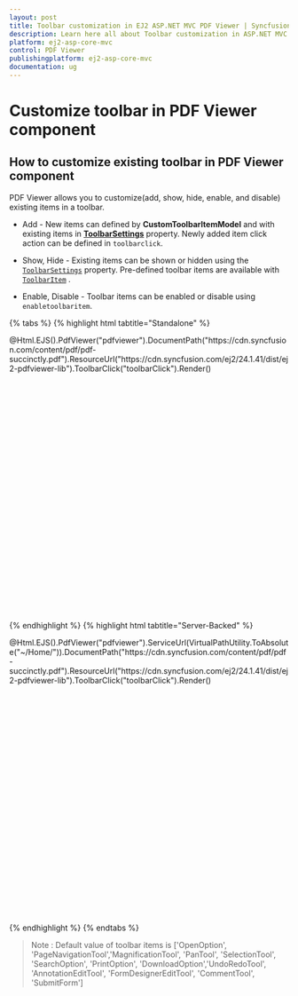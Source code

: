 ```yaml
---
layout: post
title: Toolbar customization in EJ2 ASP.NET MVC PDF Viewer | Syncfusion
description: Learn here all about Toolbar customization in ASP.NET MVC PDF Viewer component of Syncfusion Essential JS 2 and more.
platform: ej2-asp-core-mvc
control: PDF Viewer
publishingplatform: ej2-asp-core-mvc
documentation: ug
---
```


# Customize toolbar in PDF Viewer component

## How to customize existing toolbar in PDF Viewer component

PDF Viewer allows you to customize(add, show, hide, enable, and disable) existing items in a toolbar.

* Add - New items can defined by **CustomToolbarItemModel** and with existing items in [**ToolbarSettings**](https://help.syncfusion.com/cr/aspnetcore-js2/Syncfusion.EJ2.PdfViewer.PdfViewerToolbarSettings.html) property. Newly added item click action can be defined in `toolbarclick`.

* Show, Hide - Existing items can be shown or hidden using the [`ToolbarSettings`](https://help.syncfusion.com/cr/aspnetcore-js2/Syncfusion.EJ2.PdfViewer.PdfViewerToolbarSettings.html) property. Pre-defined toolbar items are available with [`ToolbarItem`](https://help.syncfusion.com/cr/aspnetcore-js2/Syncfusion.EJ2.PdfViewer.PdfViewerToolbarSettings.html#Syncfusion_EJ2_PdfViewer_PdfViewerToolbarSettings_ToolbarItems) .

* Enable, Disable - Toolbar items can be enabled or disable using `enabletoolbaritem`.

{% tabs %}
{% highlight html tabtitle="Standalone" %}

<div>
    <div style="height:500px;width:100%;">
        @Html.EJS().PdfViewer("pdfviewer").DocumentPath("https://cdn.syncfusion.com/content/pdf/pdf-succinctly.pdf").ResourceUrl("https://cdn.syncfusion.com/ej2/24.1.41/dist/ej2-pdfviewer-lib").ToolbarClick("toolbarClick").Render()
    </div>
</div>

<script type="text/javascript">
    window.onload = function () {
        var pdfViewer = document.getElementById('pdfviewer').ej2_instances[0];
        var toolItem = {
            prefixIcon: 'e-icons e-paste',
            id: 'print',
            tooltipText: 'Custom toolbar item',
            align: 'left'
        };
        pdfViewer.toolbarSettings = {
            showTooltip: true,
            toolbarItems: [
                toolItem,
                "OpenOption",
                "PageNavigationTool",
                "MagnificationTool",
                "PanTool",
                "SelectionTool",
                "SearchOption",
                "PrintOption",
                "DownloadOption",
                "UndoRedoTool",
                "AnnotationEditTool",
                "FormDesignerEditTool",
                "CommentTool",
                "SubmitForm"
            ]
        };
    }

    // Define the toolbarClick event handler
    function toolbarClick(args) {
        var pdfViewer = document.getElementById('pdfviewer').ej2_instances[0];
        if (args.item && args.item.id === 'print') {
            pdfViewer.printModule.print();
        } else if (args.item && args.item.id === 'download') {
            pdfViewer.download();
        }
    }
</script>

{% endhighlight %}
{% highlight html tabtitle="Server-Backed" %}

<div>
    <div style="height:500px;width:100%;">
        @Html.EJS().PdfViewer("pdfviewer").ServiceUrl(VirtualPathUtility.ToAbsolute("~/Home/")).DocumentPath("https://cdn.syncfusion.com/content/pdf/pdf-succinctly.pdf").ResourceUrl("https://cdn.syncfusion.com/ej2/24.1.41/dist/ej2-pdfviewer-lib").ToolbarClick("toolbarClick").Render()
    </div>
</div>

<script type="text/javascript">
    window.onload = function () {
        var pdfViewer = document.getElementById('pdfviewer').ej2_instances[0];
        var toolItem = {
            prefixIcon: 'e-icons e-paste',
            id: 'print',
            tooltipText: 'Custom toolbar item',
            align: 'left'
        };
        pdfViewer.toolbarSettings = {
            showTooltip: true,
            toolbarItems: [
                toolItem,
                "OpenOption",
                "PageNavigationTool",
                "MagnificationTool",
                "PanTool",
                "SelectionTool",
                "SearchOption",
                "PrintOption",
                "DownloadOption",
                "UndoRedoTool",
                "AnnotationEditTool",
                "FormDesignerEditTool",
                "CommentTool",
                "SubmitForm"
            ]
        };
    }

    // Define the toolbarClick event handler
    function toolbarClick(args) {
        var pdfViewer = document.getElementById('pdfviewer').ej2_instances[0];
        if (args.item && args.item.id === 'print') {
            pdfViewer.printModule.print();
        } else if (args.item && args.item.id === 'download') {
            pdfViewer.download();
        }
    }
</script>

{% endhighlight %}
{% endtabs %}

>Note : Default value of toolbar items is ['OpenOption', 'PageNavigationTool','MagnificationTool', 'PanTool', 'SelectionTool', 'SearchOption', 'PrintOption', 'DownloadOption','UndoRedoTool', 'AnnotationEditTool', 'FormDesignerEditTool', 'CommentTool', 'SubmitForm']